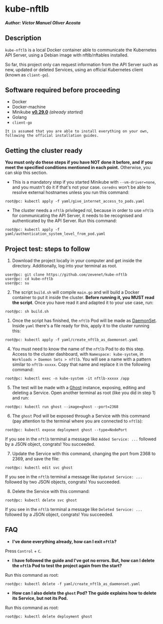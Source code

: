 # kube-nftlb

##### Author: Víctor Manuel Oliver Acosta



## Description

`kube-nftlb` is a local Docker container able to communicate the Kubernetes API Server, using a Debian image with nftlb/nftables installed.

So far, this project only can request information from the API Server such as new, updated or deleted Services, using an official Kubernetes client (known as `client-go`).


## Software required before proceeding

* Docker
* Docker-machine
* Minikube [**v0.29.0**](https://github.com/kubernetes/minikube/releases/tag/v0.29.0) _(already started)_ 
* Golang
* `client-go`

`It is assumed that you are able to install everything on your own, following the official installation guides.`


## Getting the cluster ready

**You must only do these steps if you have NOT done it before, and if you meet the specified conditions mentioned in each point.** Otherwise, you can skip this section.

* This is a mandatory step if you started Minikube with `--vm-driver=none`, and you mustn't do it if that's not your case. `coredns` won't be able to resolve external hostnames unless you run this command:
```
root@pc: kubectl apply -f yaml/give_internet_access_to_pods.yaml
```
* The cluster needs a `nftlb` privileged rol, because in order to use `nftlb` for communicating the API Server, it needs to be recognised and authenticated by the API Server. Run this command:
```
root@pc: kubectl apply -f yaml/authentication_system_level_from_pod.yaml
```


## Project test: steps to follow

1. Download the project locally in your computer and get inside the directory. Additionally, log into your terminal as root.
```
user@pc: git clone https://github.com/zevenet/kube-nftlb
user@pc: cd kube-nftlb
user@pc: su
```

2. The script `build.sh` will compile `main.go` and will build a Docker container to put it inside the cluster. **Before running it, you MUST read the script**. Once you have read it and adapted it to your use case, run:
```
root@pc: sh build.sh
```

1. Once the script has finished, the `nftlb` Pod will be made as [DaemonSet](https://kubernetes.io/docs/concepts/workloads/controllers/daemonset/). Inside `yaml` there's a file ready for this, apply it to the cluster running this:
```
root@pc: kubectl apply -f yaml/create_nftlb_as_daemonset.yaml
```

4. You must need to know the name of the `nftlb` Pod to do this step. Access to the cluster dashboard, with `Namespace: kube-system`, in `Workloads > Daemon Sets > nftlb`. You will see a name with a pattern similar to `nftlb-xxxxx`. Copy that name and replace it in the following command:
```
root@pc: kubectl exec -n kube-system -it nftlb-xxxxx /app
```

5. The test will be made with a [Ghost](https://ghost.org/es/) instance, exposing, editing and deleting a Service. Open another terminal as root (like you did in step 1) and run:
```
root@pc: kubectl run ghost --image=ghost --port=2368
```

6. The `ghost` Pod will be exposed through a Service with this command (pay attention to the terminal where you are connected to `nftlb`):
```
root@pc: kubectl expose deployment ghost --type=NodePort
```
If you see in the `nftlb` terminal a message like `Added Service: ...` followed by a JSON object, congrats! You succeeded.

7. Update the Service with this command, changing the port from 2368 to 2369, and save the file:
```
root@pc: kubectl edit svc ghost
```
If you see in the `nftlb` terminal a message like `Updated Service: ...` followed by two JSON objects, congrats! You succeeded.

8. Delete the Service with this command:
```
root@pc: kubectl delete svc ghost
```
If you see in the `nftlb` terminal a message like `Deleted Service: ...` followed by a JSON object, congrats! You succeeded.


## FAQ

* **I've done everything already, how can I exit `nftlb`?**

Press `Control` + `C`.

* **I have followed the guide and I've got no errors. But, how can I delete the `nftlb` Pod to test the project again from the start?**

Run this command as root:
```
root@pc: kubectl delete -f yaml/create_nftlb_as_daemonset.yaml
```

* **How can I also delete the `ghost` Pod? The guide explains how to delete its Service, but not its Pod.**

Run this command as root:
```
root@pc: kubectl delete deployment ghost
```
